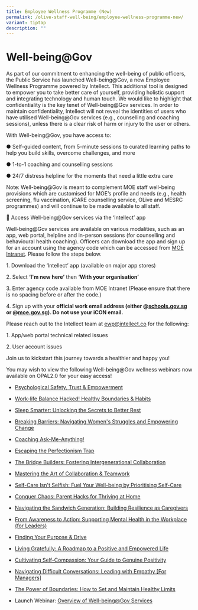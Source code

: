 ```yaml
---
title: Employee Wellness Programme (New)
permalink: /olive-staff-well-being/employee-wellness-programme-new/
variant: tiptap
description: ""
---
```

<h1><strong>Well-being@Gov</strong></h1>
<p>As part of our commitment to enhancing the well-being of public officers,
the Public Service has launched Well-being@Gov, a new Employee Wellness
Programme powered by Intellect. This additional tool is designed to empower
you to take better care of yourself, providing holistic support and integrating
technology and human touch. We would like to highlight that confidentiality
is the key tenet of Well-being@Gov services. In order to maintain confidentiality,
Intellect will not reveal the identities of users who have utilised Well-being@Gov
services (e.g., counselling and coaching sessions), unless there is a clear
risk of harm or injury to the user or others.</p>
<p>With Well-being@Gov, you have access to:</p>
<p>● Self-guided content, from 5-minute sessions to curated learning paths
to help you build skills, overcome challenges, and more</p>
<p>● 1-to-1 coaching and counselling sessions</p>
<p>● 24/7 distress helpline for the moments that need a little extra care</p>
<p>Note: Well-being@Gov is meant to complement MOE staff well-being provisions
which are customised for MOE’s profile and needs (e.g., health screening,
flu vaccination, iCARE counselling service, OLive and MESRC programmes)
and will continue to be made available to all staff.</p>
<p>📲 Access Well-being@Gov services via the ‘Intellect’ app</p>
<p>Well-being@Gov services are available on various modalities, such as an
app, web portal, helpline and in-person sessions (for counselling and behavioural
health coaching). Officers can download the app and sign up for an account
using the agency code which can be accessed from <a href="https://intranet.moe.gov.sg/academy/Staff_Well-Being/Pages/access_code.aspx" rel="noopener noreferrer nofollow" target="_blank">MOE Intranet</a>.
Please follow the steps below.</p>
<p>1. Download the ‘Intellect’ app (available on major app stores)</p>
<p>2. Select <strong>‘I'm new here’</strong> then <strong>‘With your organisation’</strong>
</p>
<p>3. Enter agency code available from MOE Intranet (Please ensure that there
is no spacing before or after the code.)</p>
<p>4. Sign up with your <strong>official work email address (either @<a href="http://schools.gov.sg" rel="noopener noreferrer nofollow" target="_blank">schools.gov.sg</a> or @<a href="http://moe.gov.sg" rel="noopener noreferrer nofollow" target="_blank">moe.gov.sg</a>). Do not use your iCON email.</strong>
</p>
<p></p>
<p>Please reach out to the Intellect team at <a href="mailto:ewp@intellect.co" rel="noopener noreferrer nofollow" target="_blank">ewp@intellect.co</a> for the following:</p>
<p>1. App/web portal technical related issues</p>
<p>2. User account issues</p>
<p>Join us to kickstart this journey towards a healthier and happy you!</p>
<p>You may wish to view the following Well-being@Gov wellness webinars now
available on OPAL2.0 for your easy access!</p>
<ul data-tight="true" class="tight">
<li>
<p><a href="https://www.opal2.moe.edu.sg/app/learner/detail/course/02064977-c821-4238-a817-bf73a52c7f1a" rel="noopener noreferrer nofollow" target="_blank">Psychological Safety, Trust &amp; Empowerment</a>
</p>
</li>
<li>
<p><a href="https://www.opal2.moe.edu.sg/app/learner/detail/course/4b29e309-4f83-4fe0-8ead-ab38a1362dce" rel="noopener noreferrer nofollow" target="_blank">Work-life Balance Hacked! Healthy Boundaries &amp; Habits</a>
</p>
</li>
<li>
<p><a href="https://www.opal2.moe.edu.sg/app/learner/detail/course/b2149647-17f8-4c87-8f0a-fa4f2f131bea" rel="noopener noreferrer nofollow" target="_blank">Sleep Smarter: Unlocking the Secrets to Better Rest</a>
</p>
</li>
<li>
<p><a href="https://www.opal2.moe.edu.sg/app/learner/detail/course/9d3cdea9-0dda-4a8b-8c1c-9a9b6887bee2" rel="noopener noreferrer nofollow" target="_blank">Breaking Barriers: Navigating Women's Struggles and Empowering Change</a>
</p>
</li>
<li>
<p><a href="https://www.opal2.moe.edu.sg/app/learner/detail/course/e8747feb-e322-4e13-9fcf-7e9fe1f3292a" rel="noopener noreferrer nofollow" target="_blank">Coaching Ask-Me-Anything!</a>
</p>
</li>
<li>
<p><a href="https://www.opal2.moe.edu.sg/app/learner/detail/course/853f21b7-4148-431c-b624-7d1dc875f1e4" rel="noopener noreferrer nofollow" target="_blank">Escaping the Perfectionism Trap</a>
</p>
</li>
<li>
<p><a href="https://www.opal2.moe.edu.sg/app/learner/detail/course/2dc1a85f-11e2-4112-b9bf-00c1eb94493e" rel="noopener noreferrer nofollow" target="_blank">The Bridge Builders: Fostering Intergenerational Collaboration</a>
</p>
</li>
<li>
<p><a href="https://www.opal2.moe.edu.sg/app/learner/detail/course/9fc5473f-6156-4719-982f-2818a0b1789c" rel="noopener noreferrer nofollow" target="_blank">Mastering the Art of Collaboration &amp; Teamwork</a>
</p>
</li>
<li>
<p><a href="https://www.opal2.moe.edu.sg/app/learner/detail/course/a9dc16a8-e135-4d63-bb6f-99923a611816" rel="noopener noreferrer nofollow" target="_blank">Self-Care Isn't Selfish: Fuel Your Well-being by Prioritising Self-Care</a>
</p>
</li>
<li>
<p><a href="https://www.opal2.moe.edu.sg/app/learner/detail/course/599b7997-4b13-438d-a7de-232414f5433c" rel="noopener noreferrer nofollow" target="_blank">Conquer Chaos: Parent Hacks for Thriving at Home</a>
</p>
</li>
<li>
<p><a href="https://www.opal2.moe.edu.sg/app/learner/detail/course/e4596857-64cd-4e55-9bb5-285c8b9862c5" rel="noopener noreferrer nofollow" target="_blank">Navigating the Sandwich Generation: Building Resilience as Caregivers</a>
</p>
</li>
<li>
<p><a href="https://www.opal2.moe.edu.sg/app/learner/detail/course/9f06122e-db0a-4be2-845a-fdb849191efe" rel="noopener noreferrer nofollow" target="_blank">From Awareness to Action: Supporting Mental Health in the Workplace (for Leaders)</a>
</p>
</li>
<li>
<p><a href="https://www.opal2.moe.edu.sg/app/learner/detail/course/1884c4d4-226e-4c29-bb6d-e65889b4a6b0" rel="noopener noreferrer nofollow" target="_blank">Finding Your Purpose &amp; Drive</a>
</p>
</li>
<li>
<p><a href="https://www.opal2.moe.edu.sg/app/learner/detail/course/8286f679-6bf3-4cd6-aaeb-f4472eeff17f" rel="noopener noreferrer nofollow" target="_blank">Living Gratefully: A Roadmap to a Positive and Empowered Life</a>
</p>
</li>
<li>
<p><a href="https://www.opal2.moe.edu.sg/app/learner/detail/course/cae44257-7d7b-4f69-95c7-1dc78e0a5bd5" rel="noopener noreferrer nofollow" target="_blank">Cultivating Self-Compassion: Your Guide to Genuine Positivity</a>
</p>
</li>
<li>
<p><a href="https://www.opal2.moe.edu.sg/app/learner/detail/course/2f5c7e4c-8d7c-4bc9-a5c4-d653ea2af5a0" rel="noopener noreferrer nofollow" target="_blank">Navigating Difficult Conversations: Leading with Empathy [For Managers]</a>
</p>
</li>
<li>
<p><a href="https://www.opal2.moe.edu.sg/app/learner/detail/course/49fd1580-d54d-45f4-9a1d-a3ecc65d5941" rel="noopener noreferrer nofollow" target="_blank">The Power of Boundaries: How to Set and Maintain Healthy Limits</a>
</p>
</li>
<li>
<p>Launch Webinar: <a href="https://www.opal2.moe.edu.sg/app/learner/detail/course/005c32ed-7947-4697-b6ae-114f666964cb" rel="noopener noreferrer nofollow" target="_blank">Overview of Well-being@Gov Services</a>­­­</p>
</li>
</ul>
<p></p>
<p></p>